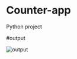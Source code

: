 # Counter-app
Python project 

#output


![output](https://user-images.githubusercontent.com/112461154/230153016-f55af81a-e650-4ff9-ba1a-c76fd31b94a4.jpeg)
